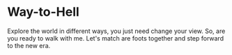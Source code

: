 # Way-to-Hell
Explore the world in different ways, you just need change your view. So, are you ready to walk with me. Let's match are foots together and step forward to the new era.
